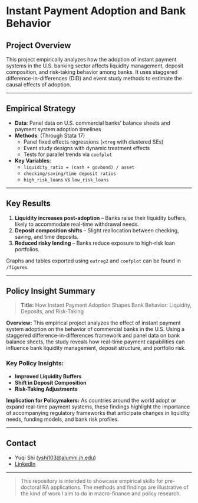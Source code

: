 # Instant Payment Adoption and Bank Behavior

##  Project Overview

This project empirically analyzes how the adoption of instant payment systems in the U.S. banking sector affects liquidity management, deposit composition, and risk-taking behavior among banks. It uses staggered difference-in-differences (DiD) and event study methods to estimate the causal effects of adoption.

---

##  Empirical Strategy

- **Data**: Panel data on U.S. commercial banks’ balance sheets and payment system adoption timelines
- **Methods**: (Through Stata 17)
  - Panel fixed effects regressions (`xtreg` with clustered SEs)
  - Event study designs with dynamic treatment effects
  - Tests for parallel trends via `coefplot`
- **Key Variables**:
  - `liquidity_ratio = (cash + govbond) / asset`
  - `checking/saving/time deposit ratios`
  - `high_risk_loans` vs `low_risk_loans`

---

##  Key Results

1. **Liquidity increases post-adoption** – Banks raise their liquidity buffers, likely to accommodate real-time withdrawal needs.
2. **Deposit composition shifts** – Slight reallocation between checking, saving, and time deposits.
3. **Reduced risky lending** – Banks reduce exposure to high-risk loan portfolios.

Graphs and tables exported using `outreg2` and `coefplot` can be found in `/figures`.

---

##  Policy Insight Summary

> **Title:** How Instant Payment Adoption Shapes Bank Behavior: Liquidity, Deposits, and Risk-Taking

**Overview:** This empirical project analyzes the effect of instant payment system adoption on the behavior of commercial banks in the U.S. Using a staggered difference-in-differences framework and panel data on bank balance sheets, the study reveals how real-time payment capabilities can influence bank liquidity management, deposit structure, and portfolio risk.

### Key Policy Insights:

- **Improved Liquidity Buffers**
- **Shift in Deposit Composition**
- **Risk-Taking Adjustments**

**Implication for Policymakers:** As countries around the world adopt or expand real-time payment systems, these findings highlight the importance of accompanying regulatory frameworks that anticipate changes in liquidity needs, funding models, and bank risk profiles.

---

##  Contact

- Yuqi Shi ([yshi103@alumni.jh.edu](mailto\:yshi103@alumni.jh.edu))
- [LinkedIn](https://www.linkedin.com/in/yuqi-shi-3728a5200/)

---

> This repository is intended to showcase empirical skills for pre-doctoral RA applications. The methods and findings are illustrative of the kind of work I aim to do in macro-finance and policy research.

